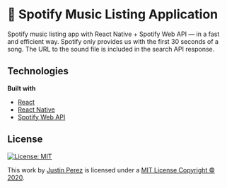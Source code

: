 # 🎵 Spotify Music Listing Application

Spotify music listing app with React Native + Spotify Web API — in a fast and efficient way. Spotify only provides us with the first 30 seconds of a song. The URL to the sound file is included in the search API response.

## Technologies
**Built with**
- [React](https://reactjs.org/)
- [React Native](https://reactnative.dev)
- [Spotify Web API](https://developer.spotify.com/documentation/web-api/)

## License
[![License: MIT](https://img.shields.io/badge/License-MIT-green.svg)](https://github.com/jaayperez/mySpotifyReact/blob/master/LICENSE)  

This work by [Justin Perez](https://justinperez.com) is licensed under a <a rel="license" href="https://github.com/jaayperez/mySpotifyReact/blob/master/LICENSE">MIT License Copyright © 2020</a>.
